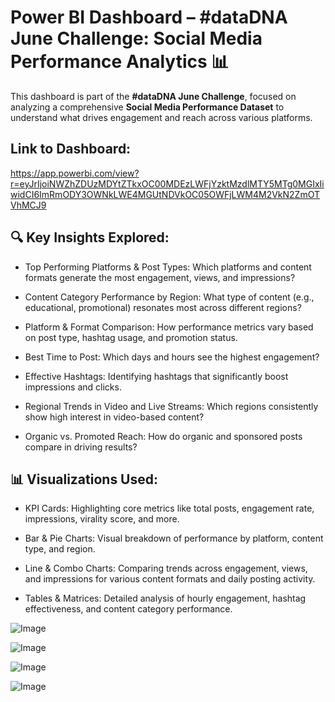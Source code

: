 
# Power BI Dashboard – #dataDNA June Challenge: Social Media Performance Analytics 📊

This dashboard is part of the **#dataDNA June Challenge**, focused on analyzing a comprehensive **Social Media Performance Dataset** to understand what drives engagement and reach across various platforms.

## Link to Dashboard:

https://app.powerbi.com/view?r=eyJrIjoiNWZhZDUzMDYtZTkxOC00MDEzLWFjYzktMzdlMTY5MTg0MGIxIiwidCI6ImRmODY3OWNkLWE4MGUtNDVkOC05OWFjLWM4M2VkN2ZmOTVhMCJ9



## 🔍 Key Insights Explored:

- Top Performing Platforms & Post Types: Which platforms and content formats generate the most engagement, views, and impressions?

- Content Category Performance by Region: What type of content (e.g., educational, promotional) resonates most across different regions?

- Platform & Format Comparison: How performance metrics vary based on post type, hashtag usage, and promotion status.

- Best Time to Post: Which days and hours see the highest engagement?

- Effective Hashtags: Identifying hashtags that significantly boost impressions and clicks.

- Regional Trends in Video and Live Streams: Which regions consistently show high interest in video-based content?

- Organic vs. Promoted Reach: How do organic and sponsored posts compare in driving results?

## 📊 Visualizations Used:

- KPI Cards: Highlighting core metrics like total posts, engagement rate, impressions, virality score, and more.

- Bar & Pie Charts: Visual breakdown of performance by platform, content type, and region.

- Line & Combo Charts: Comparing trends across engagement, views, and impressions for various content formats and daily posting activity.

- Tables & Matrices: Detailed analysis of hourly engagement, hashtag effectiveness, and content category performance.

![Image](https://github.com/user-attachments/assets/3310acf5-a289-4f42-a608-6d74e7eabe08)

![Image](https://github.com/user-attachments/assets/c2a61b8a-a16a-404c-8285-052aaec8fb23)

![Image](https://github.com/user-attachments/assets/9e065b08-2097-47d1-a69a-83113812894f)

![Image](https://github.com/user-attachments/assets/4d5a70e5-6c84-4d7e-829a-30d9c0b178b2)
